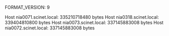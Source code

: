 FORMAT_VERSION: 9

Host nia0071.scinet.local: 335210718480 bytes
Host nia0318.scinet.local: 339404810800 bytes
Host nia0073.scinet.local: 337145883008 bytes
Host nia0072.scinet.local: 337145883008 bytes
